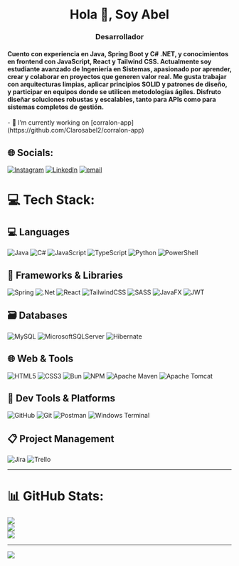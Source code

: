 <h1 align="center">Hola 👋, Soy Abel</h1>
<h3 align="center">Desarrollador</h3>
<h4>Cuento con experiencia en Java, Spring Boot y C# .NET, y conocimientos en frontend con JavaScript, React y Tailwind CSS. Actualmente soy estudiante avanzado de Ingeniería en Sistemas, apasionado por aprender, crear y colaborar en proyectos que generen valor real. Me gusta trabajar con arquitecturas limpias, aplicar principios SOLID y patrones de diseño, y participar en equipos donde se utilicen metodologías ágiles. Disfruto diseñar soluciones robustas y escalables, tanto para APIs como para sistemas completos de gestión. </h4>
- 🔭 I’m currently working on [corralon-app](https://github.com/Clarosabel2/corralon-app)

## 🌐 Socials:
[![Instagram](https://img.shields.io/badge/Instagram-%23E4405F.svg?logo=Instagram&logoColor=white)](https://instagram.com/clarosabel2_) [![LinkedIn](https://img.shields.io/badge/LinkedIn-%230077B5.svg?logo=linkedin&logoColor=white)](https://linkedin.com/in/abel-claros) [![email](https://img.shields.io/badge/Email-D14836?logo=gmail&logoColor=white)](mailto:clarosabel2@gmail.com) 

# 💻 Tech Stack:

## 💻 Languages
![Java](https://img.shields.io/badge/java-%23ED8B00.svg?style=for-the-badge&logo=openjdk&logoColor=white)
![C#](https://img.shields.io/badge/c%23-%23239120.svg?style=for-the-badge&logo=csharp&logoColor=white)
![JavaScript](https://img.shields.io/badge/javascript-%23323330.svg?style=for-the-badge&logo=javascript&logoColor=%23F7DF1E)
![TypeScript](https://img.shields.io/badge/typescript-%23007ACC.svg?style=for-the-badge&logo=typescript&logoColor=white)
![Python](https://img.shields.io/badge/python-3670A0?style=for-the-badge&logo=python&logoColor=ffdd54)
![PowerShell](https://img.shields.io/badge/PowerShell-%235391FE.svg?style=for-the-badge&logo=powershell&logoColor=white)

## 🧰 Frameworks & Libraries
![Spring](https://img.shields.io/badge/spring-%236DB33F.svg?style=for-the-badge&logo=spring&logoColor=white)
![.Net](https://img.shields.io/badge/.NET-5C2D91?style=for-the-badge&logo=.net&logoColor=white)
![React](https://img.shields.io/badge/react-%2320232a.svg?style=for-the-badge&logo=react&logoColor=%2361DAFB)
![TailwindCSS](https://img.shields.io/badge/tailwindcss-%2338B2AC.svg?style=for-the-badge&logo=tailwind-css&logoColor=white)
![SASS](https://img.shields.io/badge/SASS-hotpink.svg?style=for-the-badge&logo=SASS&logoColor=white)
![JavaFX](https://img.shields.io/badge/javafx-%23FF0000.svg?style=for-the-badge&logo=javafx&logoColor=white)
![JWT](https://img.shields.io/badge/JWT-black?style=for-the-badge&logo=JSON%20web%20tokens)

## 🗃️ Databases
![MySQL](https://img.shields.io/badge/mysql-4479A1.svg?style=for-the-badge&logo=mysql&logoColor=white)
![MicrosoftSQLServer](https://img.shields.io/badge/Microsoft%20SQL%20Server-CC2927?style=for-the-badge&logo=microsoft%20sql%20server&logoColor=white)
![Hibernate](https://img.shields.io/badge/Hibernate-59666C?style=for-the-badge&logo=Hibernate&logoColor=white)

## 🌐 Web & Tools
![HTML5](https://img.shields.io/badge/html5-%23E34F26.svg?style=for-the-badge&logo=html5&logoColor=white)
![CSS3](https://img.shields.io/badge/css3-%231572B6.svg?style=for-the-badge&logo=css3&logoColor=white)
![Bun](https://img.shields.io/badge/Bun-%23000000.svg?style=for-the-badge&logo=bun&logoColor=white)
![NPM](https://img.shields.io/badge/NPM-%23CB3837.svg?style=for-the-badge&logo=npm&logoColor=white)
![Apache Maven](https://img.shields.io/badge/Apache%20Maven-C71A36?style=for-the-badge&logo=Apache%20Maven&logoColor=white)
![Apache Tomcat](https://img.shields.io/badge/apache%20tomcat-%23F8DC75.svg?style=for-the-badge&logo=apache-tomcat&logoColor=black)

## 🧪 Dev Tools & Platforms
![GitHub](https://img.shields.io/badge/github-%23121011.svg?style=for-the-badge&logo=github&logoColor=white)
![Git](https://img.shields.io/badge/git-%23F05033.svg?style=for-the-badge&logo=git&logoColor=white)
![Postman](https://img.shields.io/badge/Postman-FF6C37?style=for-the-badge&logo=postman&logoColor=white)
![Windows Terminal](https://img.shields.io/badge/Windows%20Terminal-%234D4D4D.svg?style=for-the-badge&logo=windows-terminal&logoColor=white)

## 📋 Project Management
![Jira](https://img.shields.io/badge/jira-%230A0FFF.svg?style=for-the-badge&logo=jira&logoColor=white)
![Trello](https://img.shields.io/badge/Trello-%23026AA7.svg?style=for-the-badge&logo=Trello&logoColor=white)

---

# 📊 GitHub Stats:
![](https://github-readme-stats.vercel.app/api?username=Clarosabel2&theme=default&hide_border=false&include_all_commits=true&count_private=true)<br/>
![](https://nirzak-streak-stats.vercel.app/?user=Clarosabel2&theme=default&hide_border=false)<br/>
![](https://github-readme-stats.vercel.app/api/top-langs/?username=Clarosabel2&theme=default&hide_border=false&include_all_commits=true&count_private=true&layout=compact)

---
[![](https://visitcount.itsvg.in/api?id=Clarosabel2&icon=0&color=0)](https://visitcount.itsvg.in)

<!-- Proudly created with GPRM ( https://gprm.itsvg.in ) -->
